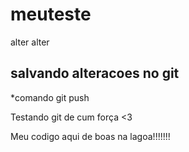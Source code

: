 # meuteste

alter alter

## salvando alteracoes no git
*comando git push

Testando git de cum força <3

Meu codigo aqui de boas na lagoa!!!!!!!